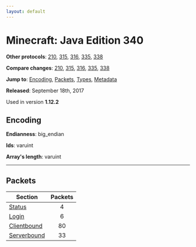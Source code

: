```yaml
---
layout: default
---
```


# Minecraft: Java Edition 340

**Other protocols**: [210](./java340), [315](./java340), [316](./java340), [335](./java340), [338](./java340)

**Compare changes**: [210](../diff/java/210-340), [315](../diff/java/315-340), [316](../diff/java/316-340), [335](../diff/java/335-340), [338](../diff/java/338-340)

**Jump to**: [Encoding](#encoding), [Packets](#packets), [Types](java340/types), [Metadata](java340/metadata)

**Released**: September 18th, 2017

Used in version **1.12.2**

## Encoding

**Endianness**: big_endian

**Ids**: varuint

**Array's length**: varuint

-----
## Packets

Section | Packets
---|:---:
[Status](java340/status) | 4
[Login](java340/login) | 6
[Clientbound](java340/clientbound) | 80
[Serverbound](java340/serverbound) | 33
